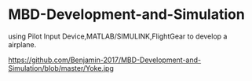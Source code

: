 # MBD-Development-and-Simulation
using Pilot Input Device,MATLAB/SIMULINK,FlightGear to develop a airplane. 

https://github.com/Benjamin-2017/MBD-Development-and-Simulation/blob/master/Yoke.jpg

